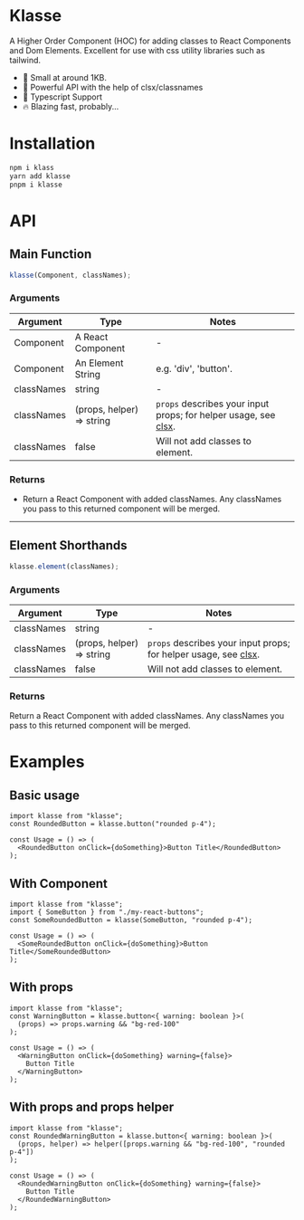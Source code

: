 # Klasse

A Higher Order Component (HOC) for adding classes to React Components and Dom Elements. Excellent for use with css utility libraries such as tailwind.

- 🐁 Small at around 1KB.
- 🦍 Powerful API with the help of clsx/classnames
- 🦖 Typescript Support
- 🔥 Blazing fast, probably...

# Installation

```sh
npm i klass
yarn add klasse
pnpm i klasse
```

# API

## Main Function

```ts
klasse(Component, classNames);
```

### Arguments

| Argument   | Type                      | Notes                                                                                                 |
| ---------- | ------------------------- | ----------------------------------------------------------------------------------------------------- |
| Component  | A React Component         | -                                                                                                     |
| Component  | An Element String         | e.g. 'div', 'button'.                                                                                 |
| classNames | string                    | -                                                                                                     |
| classNames | (props, helper) => string | `props` describes your input props; for helper usage, see [clsx](https://www.npmjs.com/package/clsx). |
| classNames | false                     | Will not add classes to element.                                                                      |

### Returns

- Return a React Component with added classNames. Any classNames you pass to this returned component will be merged.

---

## Element Shorthands

```ts
klasse.element(classNames);
```

### Arguments

| Argument   | Type                      | Notes                                                                                                 |
| ---------- | ------------------------- | ----------------------------------------------------------------------------------------------------- |
| classNames | string                    | -                                                                                                     |
| classNames | (props, helper) => string | `props` describes your input props; for helper usage, see [clsx](https://www.npmjs.com/package/clsx). |
| classNames | false                     | Will not add classes to element.                                                                      |

### Returns

Return a React Component with added classNames. Any classNames you pass to this returned component will be merged.

# Examples

## Basic usage

```tsx
import klasse from "klasse";
const RoundedButton = klasse.button("rounded p-4");

const Usage = () => (
  <RoundedButton onClick={doSomething}>Button Title</RoundedButton>
);
```

## With Component

```tsx
import klasse from "klasse";
import { SomeButton } from "./my-react-buttons";
const SomeRoundedButton = klasse(SomeButton, "rounded p-4");

const Usage = () => (
  <SomeRoundedButton onClick={doSomething}>Button Title</SomeRoundedButton>
);
```

## With props

```tsx
import klasse from "klasse";
const WarningButton = klasse.button<{ warning: boolean }>(
  (props) => props.warning && "bg-red-100"
);

const Usage = () => (
  <WarningButton onClick={doSomething} warning={false}>
    Button Title
  </WarningButton>
);
```

## With props and props helper

```tsx
import klasse from "klasse";
const RoundedWarningButton = klasse.button<{ warning: boolean }>(
  (props, helper) => helper([props.warning && "bg-red-100", "rounded p-4"])
);

const Usage = () => (
  <RoundedWarningButton onClick={doSomething} warning={false}>
    Button Title
  </RoundedWarningButton>
);
```
